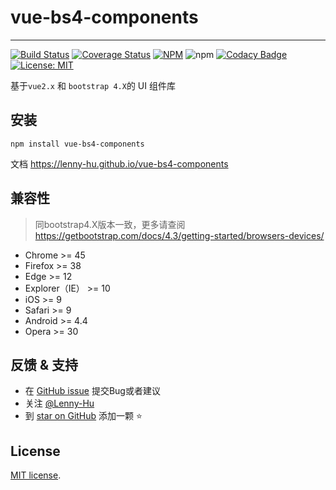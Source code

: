 <!--
 * @Description: In User Settings Edit
 * @Author: your name
 * @Date: 2019-10-15 11:17:36
 * @LastEditTime: 2019-10-18 17:11:13
 * @LastEditors: Please set LastEditors
 -->
# vue-bs4-components
---

[![Build Status](https://travis-ci.org/Lenny-Hu/vue-bs4-components.svg?branch=master)](https://travis-ci.org/Lenny-Hu/vue-bs4-components)
[![Coverage Status](https://coveralls.io/repos/github/Lenny-Hu/vue-bs4-components/badge.svg)](https://coveralls.io/github/Lenny-Hu/vue-bs4-components)
[![NPM](https://img.shields.io/npm/v/vue-bs4-components.svg?style=flat-square)](https://www.npmjs.com/package/vue-bs4-components)
![npm](https://img.shields.io/npm/dm/vue-bs4-components)
[![Codacy Badge](https://api.codacy.com/project/badge/Grade/1bc00b59024a492da551c538f1c17e99)](https://www.codacy.com/manual/Lenny-Hu/vue-bs4-components?utm_source=github.com&amp;utm_medium=referral&amp;utm_content=Lenny-Hu/vue-bs4-components&amp;utm_campaign=Badge_Grade)
[![License: MIT](https://img.shields.io/badge/License-MIT-yellow.svg?style=flat-square)](https://github.com/Lenny-Hu/vue-bs4-components/blob/master/LICENSE)

基于`vue2.x` 和 `bootstrap 4.X`的 UI 组件库

## 安装

```
npm install vue-bs4-components
```

文档 https://lenny-hu.github.io/vue-bs4-components

## 兼容性

  > 同bootstrap4.X版本一致，更多请查阅 https://getbootstrap.com/docs/4.3/getting-started/browsers-devices/

  * Chrome >= 45
  * Firefox >= 38
  * Edge >= 12
  * Explorer（IE） >= 10
  * iOS >= 9
  * Safari >= 9
  * Android >= 4.4
  * Opera >= 30

## 反馈 & 支持

- 在 [GitHub issue](https://github.com/Lenny-Hu/vue-bs4-components/issues) 提交Bug或者建议
- 关注 [@Lenny-Hu](https://github.com/Lenny-Hu)
- 到 [star on GitHub](https://github.com/Lenny-Hu/vue-bs4-components) 添加一颗 ⭐

## License

[MIT license](https://github.com/Lenny-Hu/vue-bs4-components/blob/master/LICENSE).
